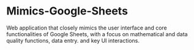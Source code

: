 # Mimics-Google-Sheets   
Web application that closely mimics the user interface and core functionalities of Google Sheets, with a focus on mathematical and data quality functions, data entry. and key UI interactions.
